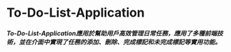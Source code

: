 # To-Do-List-Application
##### To-Do-List-Application應用於幫助用戶高效管理日常任務，應用了多種前端技術，並在介面中實現了任務的添加、刪除、完成標記和未完成標記等實用功能。
